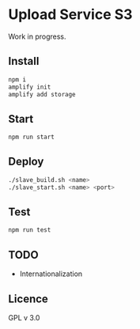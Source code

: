 # Upload Service S3

Work in progress.

## Install

```bash
npm i
amplify init
amplify add storage
```

## Start

```bash
npm run start
```

## Deploy

```bash
./slave_build.sh <name>
./slave_start.sh <name> <port>
```

## Test

```bash
npm run test
```

## TODO

* Internationalization

## Licence

GPL v 3.0
